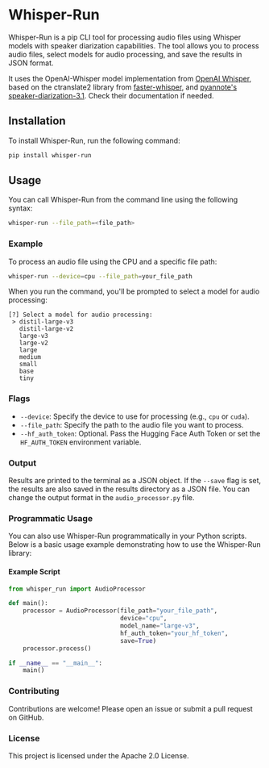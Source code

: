# Whisper-Run

Whisper-Run is a pip CLI tool for processing audio files using Whisper models with speaker diarization capabilities. The tool allows you to process audio files, select models for audio processing, and save the results in JSON format.

It uses the OpenAI-Whisper model implementation from [OpenAI Whisper](https://github.com/openai/whisper), based on the ctranslate2 library from [faster-whisper](https://github.com/SYSTRAN/faster-whisper), and [pyannote's speaker-diarization-3.1](https://huggingface.co/pyannote/speaker-diarization-3.1). Check their documentation if needed.

## Installation

To install Whisper-Run, run the following command:

```bash
pip install whisper-run
```

## Usage

You can call Whisper-Run from the command line using the following syntax:

```bash
whisper-run --file_path=<file_path>
```

### Example

To process an audio file using the CPU and a specific file path:

```bash
whisper-run --device=cpu --file_path=your_file_path
```

When you run the command, you'll be prompted to select a model for audio processing:

```
[?] Select a model for audio processing:
 > distil-large-v3
   distil-large-v2
   large-v3
   large-v2
   large
   medium
   small
   base
   tiny
```

### Flags

- `--device`: Specify the device to use for processing (e.g., `cpu` or `cuda`).
- `--file_path`: Specify the path to the audio file you want to process.
- `--hf_auth_token`: Optional. Pass the Hugging Face Auth Token or set the `HF_AUTH_TOKEN` environment variable.

### Output

Results are printed to the terminal as a JSON object. If the `--save` flag is set, the results are also saved in the results directory as a JSON file. You can change the output format in the `audio_processor.py` file.

### Programmatic Usage

You can also use Whisper-Run programmatically in your Python scripts. Below is a basic usage example demonstrating how to use the Whisper-Run library:

#### Example Script

```python
from whisper_run import AudioProcessor

def main():
    processor = AudioProcessor(file_path="your_file_path",
                               device="cpu",
                               model_name="large-v3",
                               hf_auth_token="your_hf_token",
                               save=True)
    processor.process()

if __name__ == "__main__":
    main()
```

### Contributing

Contributions are welcome! Please open an issue or submit a pull request on GitHub.

### License

This project is licensed under the Apache 2.0 License.
